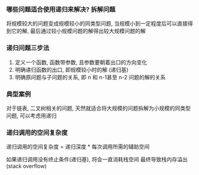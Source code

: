### 哪些问题适合使用递归来解决? 拆解问题
将规模较大的问题变成规模较小的同类型问题, 当规模小到一定程度后可以直接得到它的解,
最后通过较小规模问题的解得出较大规模问题的解

### 递归问题三步法
1. 定义一个函数, 函数带参数, 且参数要朝着出口的方向变化
2. 明确递归函数的出口, 即规模较小时的解 (递归基)
3. 明确原问题与子问题的关系, 即 n 和 n-1甚至 n-2 问题的解的关系

### 典型案例
对于链表, 二叉树相关的问题, 天然就适合将大规模的问题拆解为小规模的同类型问题,
可以考虑用递归


### 递归调用的空间复杂度
递归调用的空间复杂度 = 递归深度 * 每次调用所需的辅助空间


如果递归调用没有终止条件(递归基), 将会一直消耗栈空间
最终导致栈内存溢出(stack overflow)